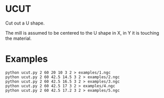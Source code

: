 # UCUT

Cut out a U shape.

The mill is assumed to be centered to the U shape in X, in Y it is touching
the material.

# Examples

```
python ucut.py 2 60 20 10 3 2 > examples/1.ngc
python ucut.py 2 60 42.5 14.5 3 2 > examples/2.ngc
python ucut.py 2 60 42.5 16.5 3 2 > examples/3.ngc
python ucut.py 2 60 42.5 17 3 2 > examples/4.ngc
python ucut.py 2 60 42.5 17.2 3 2 > examples/5.ngc
```
